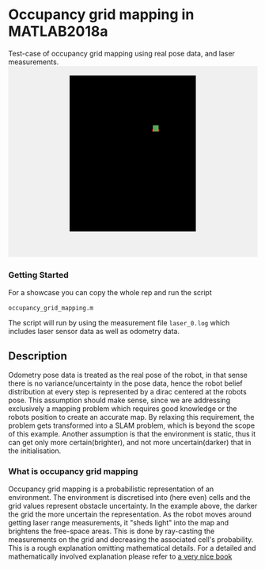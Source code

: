 

# Occupancy grid mapping in MATLAB2018a

Test-case of occupancy grid mapping using real pose data, and laser measurements.
![](gifloop.gif)
### Getting Started

For a showcase you can copy the whole rep and run the script
```
occupancy_grid_mapping.m
```
The script will run by using the measurement file ```laser_0.log``` which includes laser sensor data as well as odometry data.

## Description

Odometry pose data is treated as the real pose of the robot, in that sense there is no variance/uncertainty in the pose data, hence the robot belief distribution at every step is  represented by a dirac centered at the robots pose. This assumption should make sense, since we are addressing exclusively a mapping problem which requires good knowledge or the robots position to create an accurate map. By relaxing this requirement, the problem gets transformed into a SLAM problem, which is beyond the scope of this example. Another assumption is that the environment is static, thus it can get only more certain(brighter), and not more uncertain(darker) that in the initialisation.

### What is occupancy grid mapping

Occupancy grid mapping is a probabilistic representation of an environment. The environment is discretised into (here even) cells and the grid values represent obstacle uncertainty. In the example above, the darker the grid the more uncertain the representation. As the robot moves around getting laser range measurements, it "sheds light" into the map and brightens the free-space areas. This is done by ray-casting the measurements on the grid and decreasing the associated cell's probability. This is a rough explanation omitting mathematical details. For a  detailed and mathematically involved explanation please refer to [a very nice book](http://www.probabilistic-robotics.org)
